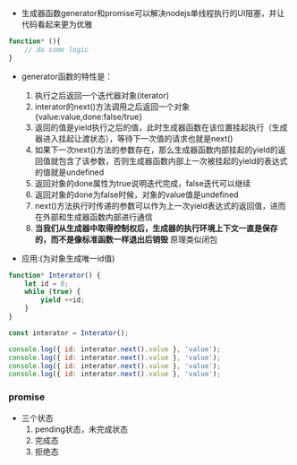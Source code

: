 - 生成器函数generator和promise可以解决nodejs单线程执行的UI阻塞，并让代码看起来更为优雅
```js
function* (){
    // do some logic
}
```
- generator函数的特性是：
  1. 执行之后返回一个迭代器对象(iterator)
  2. interator的next()方法调用之后返回一个对象{value:value,done:false/true}
  3. 返回的值是yield执行之后的值，此时生成器函数在该位置挂起执行（生成器进入挂起让渡状态），等待下一次值的请求也就是next()
  4. 如果下一次next()方法的参数存在，那么生成器函数内部挂起的yield的返回值就包含了该参数，否则生成器函数内部上一次被挂起的yield的表达式的值就是undefined
  5. 返回对象的done属性为true说明迭代完成，false迭代可以继续
  6. 返回对象的done为false时候，对象的value值是undefined
  7. next()方法执行时传递的参数可以作为上一次yield表达式的返回值，进而在外部和生成器函数内部进行通信
  8. **当我们从生成器中取得控制权后，生成器的执行环境上下文一直是保存的，而不是像标准函数一样退出后销毁** 原理类似闭包

- 应用:(为对象生成唯一id值)
```js
function* Interator() {
    let id = 0;
    while (true) {
        yield ++id;
    }
}

const interator = Interator();

console.log({ id: interator.next().value }, 'value');
console.log({ id: interator.next().value }, 'value');
console.log({ id: interator.next().value }, 'value');
console.log({ id: interator.next().value }, 'value');
```

### promise
- 三个状态
  1. pending状态，未完成状态
  2. 完成态
  3. 拒绝态
